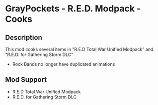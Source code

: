# GrayPockets - R.E.D. Modpack - Cooks

## Description

This mod cooks several items in "R.E.D Total War Unified Modpack" and "R.E.D. for Gathering Storm DLC"

* Rock Bands no longer have duplicated animations

## Mod Support

* R.E.D Total War Unified Modpack
* R.E.D. for Gathering Storm DLC
